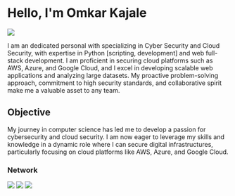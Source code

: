 # Hello, I'm Omkar Kajale
<a href="https://www.linkedin.com/in/omkar-kajale21/"><img src="https://img.shields.io/badge/-LinkedIn-0072b1?&style=for-the-badge&logo=linkedin&logoColor=white" /></a>

I am an dedicated personal with specializing in Cyber Security and Cloud Security, with expertise in Python [scripting, development] and web full-stack development. I am proficient in securing cloud platforms such as AWS, Azure, and Google Cloud, and I excel in developing scalable web applications and analyzing large datasets. My proactive problem-solving approach, commitment to high security standards, and collaborative spirit make me a valuable asset to any team.


## Objective
My journey in computer science has led me to develop a passion for cybersecurity and cloud security. I am now eager to leverage my skills and knowledge in a dynamic role where I can secure digital infrastructures, particularly focusing on cloud platforms like AWS, Azure, and Google Cloud.


### Network
<div>
    <img src="https://img.shields.io/badge/-Wireshark-1679A7?&style=for-the-badge&logo=Wireshark&logoColor=white" />
    <img src="https://img.shields.io/badge/-Suricata-EF3B2D?&style=for-the-badge&logo=Suricata&logoColor=white" />
    <img src="https://img.shields.io/badge/-Zeek-777BB4?&style=for-the-badge&logo=Zeek&logoColor=white" />
</div>




